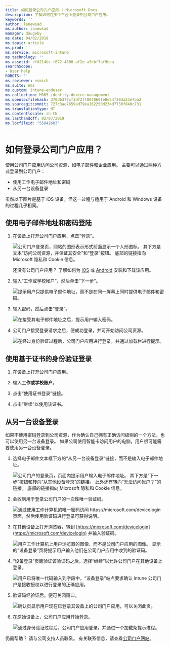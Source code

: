 ```yaml
---
title: 如何登录公司门户应用 | Microsoft Docs
description: 了解如何在多个平台上登录到公司门户应用。
keywords: ''
author: lenewsad
ms.author: lanewsad
manager: dougeby
ms.date: 04/02/2018
ms.topic: article
ms.prod: ''
ms.service: microsoft-intune
ms.technology: ''
ms.assetid: cfd214bc-f072-4808-af2e-a3cbf7af9bca
searchScope:
- User help
ROBOTS: ''
ms.reviewer: esmich
ms.suite: ems
ms.custom: intune-enduser
ms.collection: M365-identity-device-management
ms.openlocfilehash: 370d6372cf3df2ff807069fe8d54f30da23e7ba2
ms.sourcegitcommit: 727c3ae7659ad79ea162250d234d7730f840c731
ms.translationtype: HT
ms.contentlocale: zh-CN
ms.lasthandoff: 02/07/2019
ms.locfileid: "55842603"
---
```

# <a name="how-do-i-sign-in-to-the-company-portal-app---user-story-1132123--"></a>如何登录公司门户应用？ <!--User Story 1132123-->

使用公司门户应用访问公司资源，如电子邮件和企业应用。 主要可以通过两种方式登录到公司门户：

* 使用工作电子邮件地址和密码
* 从另一台设备登录

虽然以下图片是基于 iOS 设备，但这一过程与适用于 Android 和 Windows 设备的过程几乎相同。

## <a name="signing-in-with-your-email-address-and-password"></a>使用电子邮件地址和密码登陆

1. 在设备上打开公司门户应用，点击“登录”。

   ![公司门户登录页，网站的图形表示形式前面显示一个人形图标。 其下方是文本“访问公司资源，并保证其安全”和“登录”按钮。 底部的链接指向 Microsoft 隐私和 Cookie 信息。](/intune-user-help/media/cp_ios_aad_signin_after_1804_001.png)

   还没有公司门户应用？ 了解如何为 [iOS](install-and-sign-in-to-the-intune-company-portal-app-ios.md) 或 [Android](install-the-company-portal-app-android.md) 安装和下载该应用。

2. 输入“工作或学校帐户”，然后单击“下一步”。

   ![提示用户只提供电子邮件地址，而不是在同一屏幕上同时提供电子邮件和密码。](/intune-user-help/media/cp_ios_aad_signin_after_1804_002.png)

3. 输入密码，然后点击“登录”。

   ![在接受其电子邮件地址之后，提示用户输入密码。](/intune-user-help/media/cp_ios_aad_signin_after_1804_003.png)

4. 公司门户接受登录请求之后，便成功登录，并可开始访问公司资源。   

   ![在经过身份验证过程后，公司门户应用进行登录，并通过加载栏进行提示。](/intune-user-help/media/cp_ios_aad_signin_after_1804_004.png)

## <a name="signing-in-with-certificate-based-authentication"></a>使用基于证书的身份验证登录

1.  在设备上打开公司门户应用。

2.  输入**工作或学校账户**。

3.  点击“使用证书登录”链接。

4.  点击“继续”以使用该证书。

## <a name="signing-in-from-another-device"></a>从另一台设备登录

如果不使用密码登录到公司资源，作为确认自己拥有正确访问级别的一个方法，也可以使用另一台设备登录。 如果公司使用智能卡访问用户的电脑，用户很可能需要使用另一台设备登录。

1. 选择电子邮件文本框下方的“从另一台设备登录”链接，而不是输入电子邮件地址。

   ![公司门户的登录页，页面内提示用户输入电子邮件地址。  其下方是“下一步”按钮和转向“从其他设备登录”的链接。 此外还有转向“无法访问帐户？”的链接。 底部的链接指向 Microsoft 隐私和 Cookie 信息。](/intune-user-help/media/cp_ios_aad_signin_after_1804_005.png)

2. 会收到用于登录公司门户的一次性唯一验证码。

   ![通过使用工作计算机的唯一密码访问 https://microsoft.com/devicelogin 页面，然后使用验证码进行登录可获得说明。](/intune-user-help/media/cp_ios_aad_signin_after_1804_006.png)

3. 在其他设备上打开浏览器，转到 [https://microsoft.com/devicelogin](https://microsoft.com/devicelogin) 并输入验证码。

   ![用户工作计算机上用户浏览器的图像，而不是公司门户应用的图像。 显示的“设备登录”页将提示用户输入他们在公司门户应用中收到的验证码。](/intune/media/cp_ios_aad_signin_from_another_device_after_1704_004.png)

4. “设备登录”页面验证该验证码之后，选择“继续”以允许公司门户在其他设备上登录。

   ![用户已将唯一代码输入到字段中，“设备登录”站点要求确认 Intune 公司门户是接收授权以进行登录的正确应用。](/intune/media/cp_ios_aad_signin_from_another_device_after_1704_005.png)

5. 验证码经验证后，便可关闭窗口。

   ![确认页显示用户现在已登录其设备上的公司门户应用，可以关闭此页。](/intune/media/cp_ios_aad_signin_from_another_device_after_1704_006.png)

6. 在原始设备上，公司门户应用开始登录。

   ![通过身份验证过程后，公司门户应用登录，并通过一个加载条提示进程。](/intune-user-help/media/cp_ios_aad_signin_after_1804_007.png)

仍需帮助？ 请与公司支持人员联系。 有关联系信息，请查看[公司门户网站](https://go.microsoft.com/fwlink/?linkid=2010980)。
